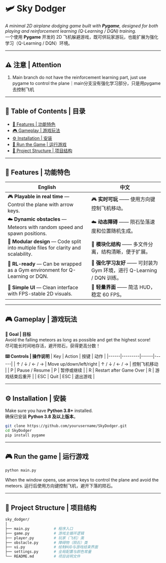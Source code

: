 # 🛩️ Sky Dodger  
_A minimal 2D airplane dodging game built with **Pygame**, designed for both playing and reinforcement learning (Q-Learning / DQN) training._  
一个使用 **Pygame** 开发的 2D 飞机躲避游戏，既可供玩家游玩，也能扩展为强化学习（Q-Learning / DQN）环境。  

---
## ⚠️ 注意 | Attention
1. Main branch do not have the reinforcement learning part, just use pygame to control the plane｜main分支没有强化学习部分，只是用pygame去控制飞机

---

## 📖 Table of Contents | 目录
- [🌟 Features | 功能特色](#-features--功能特色)  
- [🎮 Gameplay | 游戏玩法](#-gameplay--游戏玩法)  
- [⚙️ Installation | 安装](#️-installation--安装)  
- [🚀 Run the Game | 运行游戏](#-run-the-game--运行游戏)  
- [📂 Project Structure | 项目结构](#-project-structure--项目结构)   

---

## 🌟 Features | 功能特色

| English | 中文 |
|----------|------|
| 🎮 **Playable in real time** — Control the plane with arrow keys. | 🎮 **实时可玩** —— 使用方向键控制飞机移动。 |
| ☁️ **Dynamic obstacles** — Meteors with random speed and spawn positions. | ☁️ **动态障碍** —— 陨石坠落速度和位置随机生成。 |
| 🧱 **Modular design** — Code split into multiple files for clarity and scalability. | 🧱 **模块化结构** —— 多文件分离，结构清晰，便于扩展。 |
| 🧠 **RL-ready** — Can be wrapped as a Gym environment for Q-Learning or DQN. | 🧠 **强化学习友好** —— 可封装为 Gym 环境，进行 Q-Learning / DQN 训练。 |
| 🎨 **Simple UI** — Clean interface with FPS-stable 2D visuals. | 🎨 **轻量界面** —— 简洁 HUD，稳定 60 FPS。 |

---

## 🎮 Gameplay | 游戏玩法

**🎯 Goal | 目标**  
Avoid the falling meteors as long as possible and get the highest score!  
尽可能长时间地存活，避开陨石，获得更高分数！  

**⌨️ Controls | 操作说明**
| Key | Action | 按键 | 动作 |
|------|---------|------|------|
| ↑ / ↓ / ← / → | Move up/down/left/right | ↑ / ↓ / ← / → | 控制飞机移动 |
| P | Pause / Resume | P | 暂停或继续 |
| R | Restart after Game Over | R | 游戏结束后重开 |
| ESC | Quit | ESC | 退出游戏 |

---

## ⚙️ Installation | 安装

Make sure you have **Python 3.8+** installed.  
确保已安装 **Python 3.8 及以上版本**。

```bash
git clone https://github.com/yourusername/SkyDodger.git
cd SkyDodger
pip install pygame
```
---

## 🎮 Run the game | 运行游戏
```bash
python main.py
```
When the window opens, use arrow keys to control the plane and avoid the meteors. 
运行后使用方向键控制飞机，避开下落的陨石。

---

## 📖 Project Structure | 项目结构
```bash
sky_dodger/
│
├── main.py           # 程序入口
├── game.py           # 游戏主循环逻辑
├── player.py         # 玩家（飞机）类
├── obstacle.py       # 障碍物（陨石）类
├── ui.py             # 绘制HUD与游戏结束界面
├── settings.py       # 全局配置与颜色常量
└── README.md         # 项目说明文件
```

